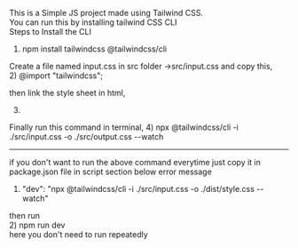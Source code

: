 This is a Simple JS project made using Tailwind CSS.<br>
You can run this by installing tailwind CSS CLI
<br>Steps to Install the CLI
1) npm install tailwindcss @tailwindcss/cli

Create a file named input.css in src folder ->src/input.css 
and copy this,<br>
2) @import "tailwindcss";

 then link the style sheet in html,<br>
  
3)  <link href="./output.css" rel="stylesheet">

 Finally run this command in terminal,
4) npx @tailwindcss/cli -i ./src/input.css -o ./src/output.css --watch
  
---------------------------------------------------------------------------------------------------------------------------------------------------
  if you don't want to run the above command everytime just copy it in package.json file in script section below error message

1) "dev": "npx @tailwindcss/cli -i ./src/input.css -o ./dist/style.css --watch"

  then run<br>
2) npm run dev <br>
    here you don't need to run repeatedly
